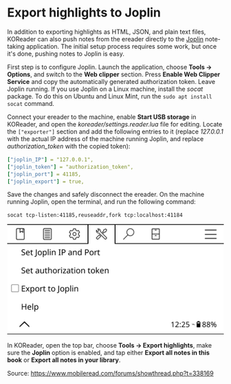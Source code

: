 # Export highlights to Joplin

In addition to exporting highlights as HTML, JSON, and plain text files, KOReader can also push notes from the ereader directly to the [Joplin](https://joplinapp.org) note-taking application. The initial setup process requires some work, but once it's done, pushing notes to Joplin is easy.

First step is to configure Joplin. Launch the application, choose **Tools -> Options**, and switch to the **Web clipper** section. Press **Enable Web Clipper Service** and copy the automatically generated authorization token. Leave Joplin running. If you use Joplin on a Linux machine, install the _socat_ package. To do this on Ubuntu and Linux Mint, run the `sudo apt install socat` command.

Connect your ereader to the machine, enable **Start USB storage** in KOReader, and open the _koreader/settings.reader.lua_ file for editing. Locate the `["exporter"]` section and add the following entries to it (replace _127.0.0.1_ with the actual IP address of the machine running Joplin, and replace _authorization_token_ with the copied token):

```yaml
["joplin_IP"] = "127.0.0.1",
["joplin_token"] = "authorization_token",
["joplin_port"] = 41185,
["joplin_export"] = true,
```

Save the changes and safely disconnect the ereader. On the machine running Joplin, open the terminal, and run the following command:

```
socat tcp-listen:41185,reuseaddr,fork tcp:localhost:41184
```

![](img/joplin.png)

In KOReader, open the top bar, choose **Tools -> Export highlights**, make sure the **Joplin** option is enabled, and tap either **Export all notes in this book** or **Export all notes in your library**.

Source: <https://www.mobileread.com/forums/showthread.php?t=338169>